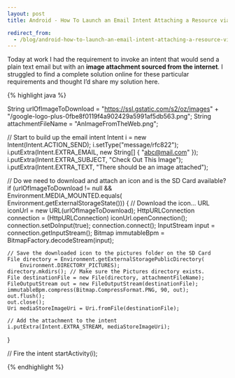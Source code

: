```yaml
---
layout: post
title: Android - How To Launch an Email Intent Attaching a Resource via a URL

redirect_from:
  - /blog/android-how-to-launch-an-email-intent-attaching-a-resource-via-a-url/
---
```


Today at work I had the requirement to invoke an intent that would send a plain text email but with an **image attachment sourced from the internet**. I struggled to find a complete solution online for these particular requirements and thought I’d share my solution here.


{% highlight java %}

String urlOfImageToDownload = "https://ssl.gstatic.com/s2/oz/images"
    + "/google-logo-plus-0fbe8f0119f4a902429a5991af5db563.png";
String attachmentFileName = "AnImageFromTheWeb.png";
 
// Start to build up the email intent
Intent i = new Intent(Intent.ACTION_SEND);
i.setType("message/rfc822");
i.putExtra(Intent.EXTRA_EMAIL, new String[] { "abc@mail.com" });
i.putExtra(Intent.EXTRA_SUBJECT, "Check Out This Image");
i.putExtra(Intent.EXTRA_TEXT, "There should be an image attached");
 
// Do we need to download and attach an icon and is the SD Card available?
if (urlOfImageToDownload != null && Environment.MEDIA_MOUNTED.equals(
        Environment.getExternalStorageState())) {
    // Download the icon...
    URL iconUrl = new URL(urlOfImageToDownload);
    HttpURLConnection connection
        = (HttpURLConnection) iconUrl.openConnection();
    connection.setDoInput(true);
    connection.connect();
    InputStream input = connection.getInputStream();
    Bitmap immutableBpm = BitmapFactory.decodeStream(input);
 
    // Save the downloaded icon to the pictures folder on the SD Card
    File directory = Environment.getExternalStoragePublicDirectory(
        Environment.DIRECTORY_PICTURES);
    directory.mkdirs(); // Make sure the Pictures directory exists.
    File destinationFile = new File(directory, attachmentFileName);
    FileOutputStream out = new FileOutputStream(destinationFile);
    immutableBpm.compress(Bitmap.CompressFormat.PNG, 90, out);
    out.flush();
    out.close();
    Uri mediaStoreImageUri = Uri.fromFile(destinationFile);    
 
    // Add the attachment to the intent
    i.putExtra(Intent.EXTRA_STREAM, mediaStoreImageUri);
}                      
 
// Fire the intent
startActivity(i);

{% endhighlight %}